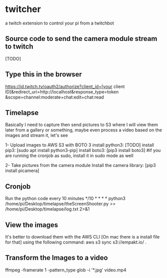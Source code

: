 # twitcher
a twitch extension to control your pi from a twitchbot

## Source code to send the camera module stream to twitch ##
[TODO]

## Type this in the browser ##
https://id.twitch.tv/oauth2/authorize?client_id=[your client ID]&redirect_uri=http://localhost&response_type=token &scope=channel:moderate+chat:edit+chat:read

## Timelapse ##
Basically I need to capture then send pictures to S3 where I will view them later from a gallery or something, maybe even process a video based on the images and stream it, let's see

1- Upload images to AWS S3 with BOTO 3
install python3: [TODO]
install pip3: [sudo apt install python3-pip]
install boto3: [pip3 install boto3] #if you are running the cronjob as sudo, install it in sudo mode as well

2- Take pictures from the camera module
Install the camera library: [pip3 install picamera]

## Cronjob ##
Run the python code every 10 minutes
*/10 * * * * python3 /home/pi/Desktop/timelapse/theScreenShooter.py >> /home/pi/Desktop/timelapse/log.txt 2>&1

## View the images ##
It's better to download them with the AWS CLI [On mac there is a install file for that] using the following command:
aws s3 sync s3://empakt.io/ .

## Transform the Images to a video ##
ffmpeg -framerate 1 -pattern_type glob -i '*.jpg' video.mp4

